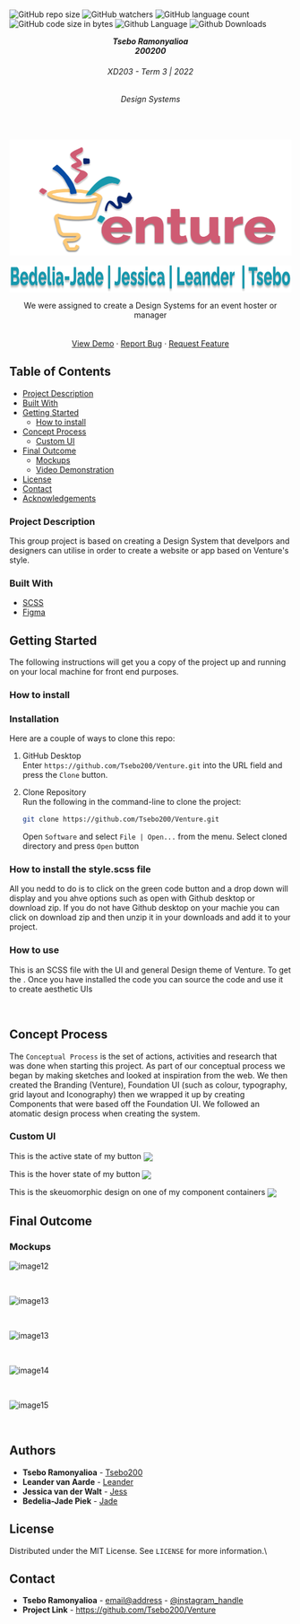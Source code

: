 

<!-- Repository Information & Links-->
<br />

![GitHub repo size](https://img.shields.io/github/repo-size/Tsebo200/Venture)
![GitHub watchers](https://img.shields.io/github/watchers/Tsebo200/Venture)
![GitHub language count](https://img.shields.io/github/languages/count/Tsebo200/Venture)
![GitHub code size in bytes](https://img.shields.io/github/languages/code-size/Tsebo200/Venture)
![Github Language](https://img.shields.io/github/languages/top/Tsebo200/Venture)
![Github Downloads](https://img.shields.io/github/downloads/Tsebo200/Venture/total)
<!-- ![Github node Version](https://img.shields.io/node/v/Venture) -->


<!-- HEADER SECTION -->
<h5 align="center" style="padding:0;margin:0;">Tsebo Ramonyalioa</h5>
<h5 align="center" style="padding:0;margin:0;">200200</h5>
<h6 align="center">XD203 - Term 3 | 2022</h6>
<h6 align="center">Design Systems</h6>
</br>
<p align="center">

  <a href="https://github.com/Tsebo200/Venture">
    <img src="assets/Logo2.png"  align="center" alt="../src/Assets/Logo\ 2.png" width="641" height="207">
  </a>
  </br></br>
  <img src="assets/Members.png" align="center" alt="../src/Assets/Logo\ 2.png" width="952" height="49">
  <!-- <h3 align="center">Venture</h3> -->

  <p align="center">
    We were assigned to create a Design Systems for an event hoster or manager<br>
    
   <br />
   <br />
   <a href="">View Demo</a>
    ·
    <a href="https://github.com/Tsebo200/Venture/issues">Report Bug</a>
    ·
    <a href="https://github.com/Tsebo200/Venture/issues">Request Feature</a>
</p>
<!-- TABLE OF CONTENTS -->

## Table of Contents


  * [Project Description](#project-description)
  * [Built With](#built-with)
* [Getting Started](#getting-started)
  * [How to install](#how-to-install)
* [Concept Process](#concept-process)
   * [Custom UI](#user-flow)
* [Final Outcome](#final-outcome)
    * [Mockups](#mockups)
    * [Video Demonstration](#video-demonstration)
* [License](#license)
* [Contact](#contact)
* [Acknowledgements](#acknowledgements)

<!--PROJECT DESCRIPTION-->


### Project Description

This group project is based on creating a Design System that develpors and designers can utilise in order to create a website or app based on Venture's style. 

### Built With

* [SCSS](https://sass-lang.com/)
* [Figma](https://www.figma.com/blog/figma-on-figma-how-we-built-figma-dot-coms-design-system/)


<!-- GETTING STARTED -->
<!-- Make sure to add appropriate information about what prerequesite technologies the user would need and also the steps to install your project on their own machines -->
## Getting Started

The following instructions will get you a copy of the project up and running on your local machine for front end purposes.

### How to install

### Installation
Here are a couple of ways to clone this repo:

1. GitHub Desktop </br>
Enter `https://github.com/Tsebo200/Venture.git` into the URL field and press the `Clone` button.

2. Clone Repository </br>
Run the following in the command-line to clone the project:
   ```sh
   git clone https://github.com/Tsebo200/Venture.git
   ```
    Open `Software` and select `File | Open...` from the menu. Select cloned directory and press `Open` button

### How to install the style.scss file
All you nedd to do is to click on the green code button and a drop down will display and you ahve options such as open with Github desktop or download zip. If you do not have Github desktop on your machie you can click on download zip and then unzip it in your downloads and add it to your project. 

### How to use
This is an SCSS file with the UI and general Design theme of Venture. To get the . Once you have installed the code you can source the code and use it to create aesthetic UIs


<br>

<!-- CONCEPT PROCESS -->
<!-- Briefly explain your concept ideation process -->
<!-- here you will add things like wireframing, data structure planning, anything that shows your process. You need to include images-->
## Concept Process

The `Conceptual Process` is the set of actions, activities and research that was done when starting this project. As part of our conceptual process we began by making sketches and looked at inspiration from the web. We then created the Branding (Venture), Foundation UI (such as colour, typography, grid layout and Iconography) then we wrapped it up by creating Components that were based off the Foundation UI. We followed an atomatic design process when creating the system.
<br>

### Custom UI
This is the active state of my button
<img src="src/assets/Sufferbtn.png" align="center">
<br>

This is the hover state of my button
<img src="src/assets/Sufferbtnhover.png" align="center">
<br>

This is the skeuomorphic design on one of my component containers
<img src="src/assets/AmountLeftUI.png" align="center">

<!-- MOCKUPS -->
## Final Outcome

### Mockups

![image12](https://github.com/Tsebo200/Venture/blob/main/src/assets/MockOne.png)

<br>

![image13](https://github.com/Tsebo200/Venture/blob/main/src/assets/MockTwo.png)

<br>

![image13](https://github.com/Tsebo200/Venture/blob/main/src/assets/MockThree.png)

<br>

![image14](https://github.com/Tsebo200/Venture/blob/main/src/assets/MockFour.png)

<br>

![image15](https://github.com/Tsebo200/Venture/blob/main/src/assets/MockFive.png)

<br>
<!-- AUTHORS -->

## Authors

* **Tsebo Ramonyalioa** - [Tsebo200](https://github.com/Tsebo200)
* **Leander van Aarde** - [Leander](https://github.com/LeandervanAarde)
* **Jessica van der Walt** - [Jess](mailto:200006@virtualwindow.co.za)
* **Bedelia-Jade Piek** - [Jade](mailto:21100443@virtualwindow.co.za)

<!-- LICENSE -->
## License

Distributed under the MIT License. See `LICENSE` for more information.\

<!-- LICENSE -->
## Contact

* **Tsebo Ramonyalioa** - [email@address](mailto:200200@virtualwidnow.co.za) - [@instagram_handle](https://www.instagram.com/inspiration200200/) 
* **Project Link** - https://github.com/Tsebo200/Venture

<!-- ACKNOWLEDGEMENTS -->

<!-- all resources that you used and Acknowledgements here -->



